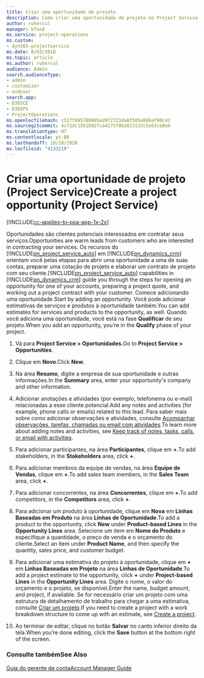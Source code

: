 ```yaml
---
title: Criar uma oportunidade de projeto
description: Como criar uma oportunidade de projeto no Project Service
author: ruhercul
manager: kfend
ms.service: project-operations
ms.custom:
- dyn365-projectservice
ms.date: 8/03/2018
ms.topic: article
ms.author: ruhercul
audience: Admin
search.audienceType:
- admin
- customizer
- enduser
search.app:
- D365CE
- D365PS
- ProjectOperations
ms.openlocfilehash: c51ff895780085ed9f2723da8f505e666af90c42
ms.sourcegitcommit: 4cf1dc1561b92fca4175f0b3813133c5e63ce8e6
ms.translationtype: HT
ms.contentlocale: pt-BR
ms.lasthandoff: 10/28/2020
ms.locfileid: "4133219"
---
```

# <a name="create-a-project-opportunity-project-service"></a><span data-ttu-id="937f6-103">Criar uma oportunidade de projeto (Project Service)</span><span class="sxs-lookup"><span data-stu-id="937f6-103">Create a project opportunity (Project Service)</span></span>

[!INCLUDE[cc-applies-to-psa-app-1x-2x](../includes/cc-applies-to-psa-app-1x-2x.md)]

<span data-ttu-id="937f6-104">Oportunidades são clientes potenciais interessados em contratar seus serviços.</span><span class="sxs-lookup"><span data-stu-id="937f6-104">Opportunities are warm leads from customers who are interested in contracting your services.</span></span> <span data-ttu-id="937f6-105">Os recursos do [!INCLUDE[pn_project_service_auto](../includes/pn-project-service-auto.md)] em [!INCLUDE[pn_dynamics_crm](../includes/pn-dynamics-crm.md)] orientam você pelas etapas para abrir uma oportunidade a uma de suas contas, preparar uma cotação de projeto e elaborar um contrato de projeto com seu cliente.</span><span class="sxs-lookup"><span data-stu-id="937f6-105">[!INCLUDE[pn_project_service_auto](../includes/pn-project-service-auto.md)] capabilities in [!INCLUDE[pn_dynamics_crm](../includes/pn-dynamics-crm.md)] guide you through the steps for opening an opportunity for one of your accounts, preparing a project quote, and working out a project contract with your customer.</span></span> <span data-ttu-id="937f6-106">Comece adicionando uma oportunidade.</span><span class="sxs-lookup"><span data-stu-id="937f6-106">Start by adding an opportunity.</span></span> <span data-ttu-id="937f6-107">Você pode adicionar estimativas de serviços e produtos à oportunidade também.</span><span class="sxs-lookup"><span data-stu-id="937f6-107">You can add estimates for services and products to the opportunity, as well.</span></span> <span data-ttu-id="937f6-108">Quando você adiciona uma oportunidade, você está na fase **Qualificar** de seu projeto.</span><span class="sxs-lookup"><span data-stu-id="937f6-108">When you add an opportunity, you’re in the **Qualify** phase of your project.</span></span>  
  
1.  <span data-ttu-id="937f6-109">Vá para **Project Service > Oportunidades.**</span><span class="sxs-lookup"><span data-stu-id="937f6-109">Go to **Project Service > Opportunities**.</span></span>  
  
2.  <span data-ttu-id="937f6-110">Clique em **Novo**.</span><span class="sxs-lookup"><span data-stu-id="937f6-110">Click **New**.</span></span>  
  
3.  <span data-ttu-id="937f6-111">Na área **Resumo**, digite a empresa de sua oportunidade e outras informações.</span><span class="sxs-lookup"><span data-stu-id="937f6-111">In the **Summary** area, enter your opportunity's company and other information.</span></span>  
  
4.  <span data-ttu-id="937f6-112">Adicionar anotações e atividades (por exemplo, telefonema ou e-mail) relacionadas a esse cliente potencial.</span><span class="sxs-lookup"><span data-stu-id="937f6-112">Add any notes and activities (for example, phone calls or emails) related to this lead.</span></span> <span data-ttu-id="937f6-113">Para saber mais sobre como adicionar observações e atividades, consulte [Acompanhar observações, tarefas, chamadas ou email com atividades](https://docs.microsoft.com/dynamics365/customerengagement/on-premises/basics/work-with-activities).</span><span class="sxs-lookup"><span data-stu-id="937f6-113">To learn more about adding notes and activities, see [Keep track of notes, tasks, calls, or email with activities](https://docs.microsoft.com/dynamics365/customerengagement/on-premises/basics/work-with-activities).</span></span>  
  
5.  <span data-ttu-id="937f6-114">Para adicionar participantes, na área **Participantes**, clique em **+**.</span><span class="sxs-lookup"><span data-stu-id="937f6-114">To add stakeholders, in the **Stakeholders** area, click **+**.</span></span>  
  
6.  <span data-ttu-id="937f6-115">Para adicionar membros da equipe de vendas, na área **Equipe de Vendas**, clique em **+**.</span><span class="sxs-lookup"><span data-stu-id="937f6-115">To add sales team members, in the **Sales Team** area, click **+**.</span></span>  
  
7.  <span data-ttu-id="937f6-116">Para adicionar concorrentes, na área **Concorrentes**, clique em **+**.</span><span class="sxs-lookup"><span data-stu-id="937f6-116">To add competitors, in the **Competitors** area, click **+**.</span></span>  
  
8.  <span data-ttu-id="937f6-117">Para adicionar um produto à oportunidade, clique em **Nova** em **Linhas Baseadas em Produto** na área **Linhas de Oportunidade**.</span><span class="sxs-lookup"><span data-stu-id="937f6-117">To add a product to the opportunity, click **New** under **Product-based Lines** in the **Opportunity Lines** area.</span></span> <span data-ttu-id="937f6-118">Selecione um item em **Nome do Produto** e especifique a quantidade, o preço de venda e o orçamento do cliente.</span><span class="sxs-lookup"><span data-stu-id="937f6-118">Select an item under **Product Name**, and then specify the quantity, sales price, and customer budget.</span></span>  
  
9. <span data-ttu-id="937f6-119">Para adicionar uma estimativa do projeto à oportunidade, clique em **+** em **Linhas Baseadas em Projeto** na área **Linhas de Oportunidade**.</span><span class="sxs-lookup"><span data-stu-id="937f6-119">To add a project estimate to the opportunity, click **+** under **Project-based Lines** in the **Opportunity Lines** area.</span></span> <span data-ttu-id="937f6-120">Digite o nome, o valor do orçamento e o projeto, se disponível.</span><span class="sxs-lookup"><span data-stu-id="937f6-120">Enter the name, budget amount, and project, if available.</span></span> <span data-ttu-id="937f6-121">Se for necessário criar um projeto com uma estrutura de detalhamento de trabalho para chegar a uma estimativa, consulte [Criar um projeto](../psa/create-project.md).</span><span class="sxs-lookup"><span data-stu-id="937f6-121">If you need to create a project with a work breakdown structure to come up with an estimate, see [Create a project](../psa/create-project.md).</span></span>  
  
10. <span data-ttu-id="937f6-122">Ao terminar de editar, clique no botão **Salvar** no canto inferior direito da tela.</span><span class="sxs-lookup"><span data-stu-id="937f6-122">When you’re done editing, click the **Save** button at the bottom right of the screen.</span></span>  
  
### <a name="see-also"></a><span data-ttu-id="937f6-123">Consulte também</span><span class="sxs-lookup"><span data-stu-id="937f6-123">See Also</span></span>  
 [<span data-ttu-id="937f6-124">Guia do gerente de conta</span><span class="sxs-lookup"><span data-stu-id="937f6-124">Account Manager Guide</span></span>](../psa/account-manager-guide.md)
